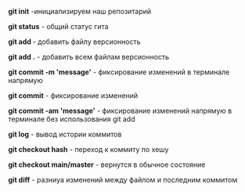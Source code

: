 **git init** -инициализируем наш репозитарий

**git status** - общий статус гита

**git add <file name>** - добавить файлу версионность

**git add .** - добавить всем файлам версионность

**git commit -m 'message'** - фиксирование изменений в терминале напрямую

**git commit** - фиксирование изменений

**git commit -am 'message'** - фиксирование изменений напрямую в терминале без использования git add

**git log** - вывод истории коммитов

**git checkout hash** - переход к коммиту по хешу

**git checkout main/master** - вернутся в обычное состояние

**git diff** - разниуа изменений между файлом и последним коммитом